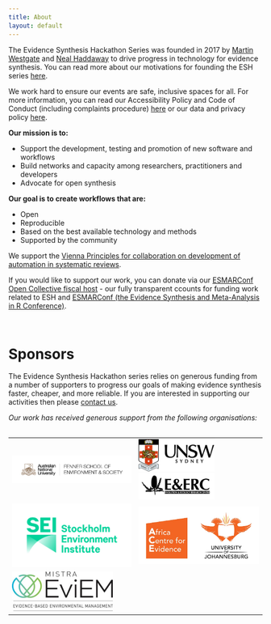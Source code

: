 ```yaml
---
title: About
layout: default
---
```

The Evidence Synthesis Hackathon Series was founded in 2017 by <a href="/people/Westgate-Martin">Martin Westgate</a> and <a href="/people/Haddaway-Neal">Neal Haddaway</a> to drive progress in technology for evidence synthesis. You can read more about our motivations for founding the ESH series <a href="/2019/01/17/what_is_the_esh.html">here</a>.

We work hard to ensure our events are safe, inclusive spaces for all. For more information, you can read our Accessibility Policy and Code of Conduct (including complaints procedure) <a href="/about/accessibility_and_codeofconduct.html">here</a> or our data and privacy policy <a href="/about/data_and_privacy.html">here</a>.

<b>Our mission is to:</b>
<ul>
  <li>Support the development, testing and promotion of new software and workflows</li>
  <li>Build networks and capacity among researchers, practitioners and developers</li>
  <li>Advocate for open synthesis</li>
</ul>

<b>Our goal is to create workflows that are:</b>
<ul>
  <li>Open</li>
  <li>Reproducible</li>
  <li>Based on the best available technology and methods</li>
  <li>Supported by the community</li>
</ul>

We support the <a href="https://systematicreviewsjournal.biomedcentral.com/articles/10.1186/s13643-018-0740-7">Vienna Principles for collaboration on development of automation in systematic reviews</a>.  

If you would like to support our work, you can donate via our [ESMARConf Open Collective fiscal host](https://opencollective.com/esmarconf) - our fully transparent ccounts for funding work related to ESH and [ESMARConf (the Evidence Synthesis and Meta-Analysis in R Conference)](https://esmarconf.github.io).  
<script src="https://opencollective.com/esmarconf/banner.js"></script><br>  



# Sponsors
The Evidence Synthesis Hackathon series relies on generous funding from a number of supporters to progress our goals of making evidence synthesis faster, cheaper, and more reliable. If you are interested in supporting our activities then please <a href="mailto:eshackathon@gmail.com">contact us</a>.

<div class="center"><em>Our work has received generous support from the following organisations:</em>
</div><br>

<table>
  <tr>
    <td>
      <a href="http://www.fennerschool.anu.edu.au">
        <img align="centre" width="300"
          src="/assets/images/sponsors/ANU_Fenner_landscape.jpg"
          alt="Fenner School ANU"
        />
      </a>
    </td>
    <td>
      <a href="http://www.unsw.edu.au">
        <img align="centre" width="150"
          src="/assets/images/sponsors/UNSW.png"
          alt="UNSW"
        />
      </a>
      <a href="http://www.unsw.edu.au">
        <img align="centre" width="150"
          src="/assets/images/sponsors/UNSW_EERC.png"
          alt="UNSW EERC"
        />
      </a>
    </td>
  </tr>
  <tr>
    <td>
      <a href="https://www.sei.org">
        <img align="centre" width="300"
          src="/assets/images/sponsors/SEI.png"
          alt="Stockholm Environment Institute"
        />
      </a>
    </td>
    <td>
      <a href="https://africacentreforevidence.org">
        <img align="centre" width="300"
          src="/assets/images/sponsors/ACE_UJ.png"
          alt="Africa Centre for Evidence"
        />
      </a>
    </td>
  </tr>
  <tr>
    <td>
      <a href="http://eviem.se/en/home/">
        <img align="centre" width="200"
          src="/assets/images/sponsors/MISTRA.png"
          alt="MISTRA EviEM"
        />
      </a>
    </td>
  </tr>